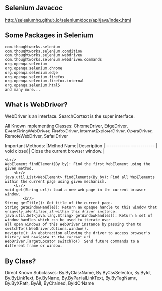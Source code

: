 ## Selenium Javadoc

http://seleniumhq.github.io/selenium/docs/api/java/index.html 

## Some Packages in Selenium

    com.thoughtworks.selenium	 
    com.thoughtworks.selenium.condition	 
    com.thoughtworks.selenium.webdriven	 
    com.thoughtworks.selenium.webdriven.commands	 
    org.openqa.selenium	 
    org.openqa.selenium.chrome	 
    org.openqa.selenium.edge	
    org.openqa.selenium.firefox	 
    org.openqa.selenium.firefox.internal	 
    org.openqa.selenium.html5
    and many more... 
    
 ## What is WebDriver? 
 
 WebDriver is an interface. SearchContext is the super interface. 
 
 All Known Implementing Classes:
 ChromeDriver, EdgeDriver, EventFiringWebDriver, FirefoxDriver, InternetExplorerDriver, OperaDriver, RemoteWebDriver, SafariDriver

Important Methods: 
    |Method Name| Description | 
    ------------ ------------
    | void close()| Close the current browser window.|
    
    
    <br/>
    WebElement findElement(By by): Find the first WebElement using the given method. 
        <br/>
    java.util.List<WebElement> findElements(By by): Find all WebElements within the current page using given mechanism. 
        <br/>
    void get(String url): load a new web page in the current browser window. 
            <br/>
    String getTitle(): Get title of the current page. 
    String getWindowHandle(): Return an opaque handle to this window that uniquely identifies it within this driver instance.
    java.util.Set<java.lang.String> getWindowHandles(): Return a set of window handles which can be used to iterate over 
    all open windows of this WebDriver instance by passing them to switchTo().WebDriver.Options.window(). 
    navigate(): An abstraction allowing the driver to access browser's history and navigate to the current url. 
    WebDriver.TargetLocator switchTo(): Send future commands to a different frame or window.

## By Class? 
Direct Known Subclasses:
    By.ByClassName, By.ByCssSelector, By.ById, By.ByLinkText, By.ByName, By.ByPartialLinkText, By.ByTagName, By.ByXPath, ByAll, ByChained, ByIdOrName

